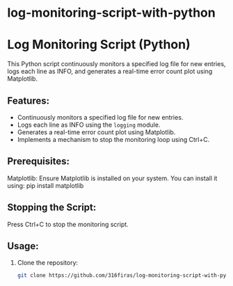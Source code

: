 # log-monitoring-script-with-python
# Log Monitoring Script (Python)

This Python script continuously monitors a specified log file for new entries, logs each line as INFO, and generates a real-time error count plot using Matplotlib.

## Features:
- Continuously monitors a specified log file for new entries.
- Logs each line as INFO using the `logging` module.
- Generates a real-time error count plot using Matplotlib.
- Implements a mechanism to stop the monitoring loop using Ctrl+C.
## Prerequisites:
Matplotlib: Ensure Matplotlib is installed on your system. You can install it using:
pip install matplotlib
## Stopping the Script:
Press Ctrl+C to stop the monitoring script.

## Usage:
1. Clone the repository:
   ```bash
   git clone https://github.com/316firas/log-monitoring-script-with-python.git
